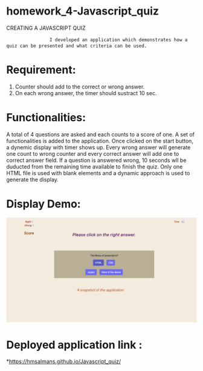 # homework_4-Javascript_quiz
CREATING A JAVASCRIPT QUIZ
                    
                    I developed an application which demonstrates how a quiz can be presented and what criteria can be used.

# Requirement:
1) Counter should add to the correct or wrong answer.
2) On each wrong answer, the timer should sustract 10 sec.



# Functionalities:

A total of 4 questions are asked and each counts to a score of one.
A set of functionalities is added to the application. Once clicked on the start button, a dynemic display with timer shows up.
Every wrong answer will generate one count to wrong counter and every correct answer will add one to correct answer field.
If a question is answered wrong, 10 seconds wll be duducted from the remaining time available to finish the quiz.
Only one HTML file is used with blank elements and a dynamic approach is used to generate the display. 






# Display Demo:
![ ](develop/Dynamic-Quiz.png)


# Deployed application link :
               
               
*https://hmsalmans.github.io/Javascript_quiz/



























